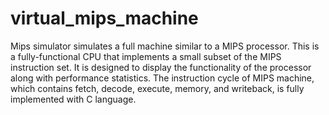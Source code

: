 virtual_mips_machine
====================

Mips simulator simulates a full machine similar to a MIPS processor. This is a fully-functional CPU that implements a small subset of the MIPS instruction set. It is designed to display the functionality of the processor along with performance statistics. The instruction cycle of MIPS machine, which contains fetch, decode, execute, memory, and writeback, is fully implemented with C language. 
